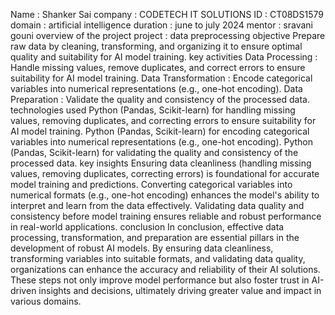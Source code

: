 Name : Shanker Sai
company : CODETECH IT SOLUTIONS
ID : CT08DS1579
domain : artificial intelligence
duration : june to july 2024
mentor : sravani gouni
overview of the project
project : data preprocessing
objective
Prepare raw data by cleaning, transforming, and organizing it to ensure optimal quality and suitability for AI model training.
key activities
Data Processing : Handle missing values, remove duplicates, and correct errors to ensure suitability for AI model training.
Data Transformation : Encode categorical variables into numerical representations (e.g., one-hot encoding).
Data Preparation : Validate the quality and consistency of the processed data.
technologies used
Python (Pandas, Scikit-learn) for handling missing values, removing duplicates, and correcting errors to ensure suitability for AI model training.
Python (Pandas, Scikit-learn) for encoding categorical variables into numerical representations (e.g., one-hot encoding).
Python (Pandas, Scikit-learn) for validating the quality and consistency of the processed data.
key insights
Ensuring data cleanliness (handling missing values, removing duplicates, correcting errors) is foundational for accurate model training and predictions.
Converting categorical variables into numerical formats (e.g., one-hot encoding) enhances the model's ability to interpret and learn from the data effectively.
Validating data quality and consistency before model training ensures reliable and robust performance in real-world applications.
conclusion
In conclusion, effective data processing, transformation, and preparation are essential pillars in the development of robust AI models. By ensuring data cleanliness, transforming variables into suitable formats, and validating data quality, organizations can enhance the accuracy and reliability of their AI solutions. These steps not only improve model performance but also foster trust in AI-driven insights and decisions, ultimately driving greater value and impact in various domains.
